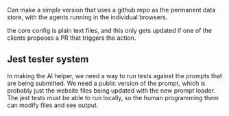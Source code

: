 Can make a simple version that uses a github repo as the permanent data store, with the agents running in the individual browsers.

the core config is plain text files, and this only gets updated if one of the clients proposes a PR that triggers the action.

## Jest tester system
In making the AI helper, we need a way to run tests against the prompts that are being submitted.
We need a public version of the prompt, which is probably just the website files being updated with the new prompt loader.
The jest tests must be able to run locally, so the human programming them can modify files and see output.